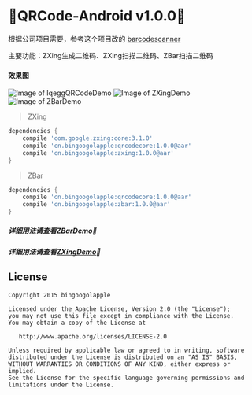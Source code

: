 :running:QRCode-Android v1.0.0:running:
============
根据公司项目需要，参考这个项目改的 [barcodescanner](https://github.com/dm77/barcodescanner)

主要功能：ZXing生成二维码、ZXing扫描二维码、ZBar扫描二维码

#### 效果图
![Image of IqeggQRCodeDemo](https://raw.githubusercontent.com/bingoogolapple/QRCode-Android/master/screenshots/IqeggQRCodeDemo.gif)
![Image of ZXingDemo](https://raw.githubusercontent.com/bingoogolapple/QRCode-Android/master/screenshots/ZXingDemo.gif)
![Image of ZBarDemo](https://raw.githubusercontent.com/bingoogolapple/QRCode-Android/master/screenshots/ZBarDemo.gif)

>ZXing

```groovy
dependencies {
    compile 'com.google.zxing:core:3.1.0'
    compile 'cn.bingoogolapple:qrcodecore:1.0.0@aar'
    compile 'cn.bingoogolapple:zxing:1.0.0@aar'
}
```
>ZBar

```groovy
dependencies {
    compile 'cn.bingoogolapple:qrcodecore:1.0.0@aar'
    compile 'cn.bingoogolapple:zbar:1.0.0@aar'
}
```

##### 详细用法请查看[ZBarDemo](https://github.com/bingoogolapple/QRCode-Android/tree/master/zbardemo):feet:

##### 详细用法请查看[ZXingDemo](https://github.com/bingoogolapple/QRCode-Android/tree/master/zxingdemo):feet:

## License

    Copyright 2015 bingoogolapple

    Licensed under the Apache License, Version 2.0 (the "License");
    you may not use this file except in compliance with the License.
    You may obtain a copy of the License at

       http://www.apache.org/licenses/LICENSE-2.0

    Unless required by applicable law or agreed to in writing, software
    distributed under the License is distributed on an "AS IS" BASIS,
    WITHOUT WARRANTIES OR CONDITIONS OF ANY KIND, either express or implied.
    See the License for the specific language governing permissions and
    limitations under the License.
